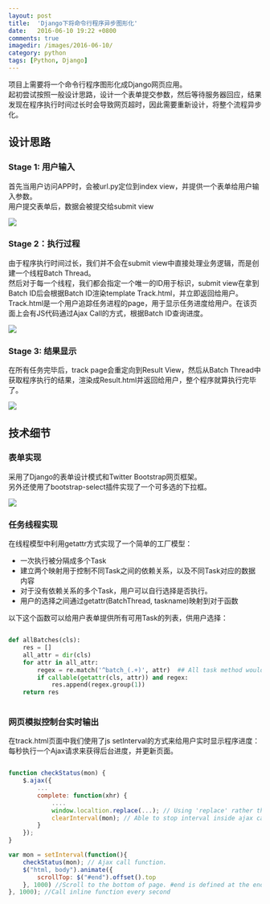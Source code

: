 ```yaml
---
layout: post
title:  'Django下将命令行程序异步图形化'
date:   2016-06-10 19:22 +0800
comments: true
imagedir: /images/2016-06-10/
category: python
tags: [Python, Django]
---
```


项目上需要将一个命令行程序图形化成Django网页应用。   
起初尝试按照一般设计思路，设计一个表单提交参数，然后等待服务器回应，结果发现在程序执行时间过长时会导致网页超时，因此需要重新设计，将整个流程异步化。   

## 设计思路

### Stage 1: 用户输入

首先当用户访问APP时，会被url.py定位到index view，并提供一个表单给用户输入参数。   
用户提交表单后，数据会被提交给submit view   

[![]({{site.baseurl}}{{page.imagedir}}stage_1.png)]({{site.baseurl}}{{page.imagedir}}stage_1.png)

### Stage 2：执行过程

由于程序执行时间过长，我们并不会在submit view中直接处理业务逻辑，而是创建一个线程Batch Thread。   
然后对于每一个线程，我们都会指定一个唯一的ID用于标识，submit view在拿到Batch ID后会根据Batch ID渲染template Track.html，并立即返回给用户。   
Track.html是一个用户追踪任务进程的page，用于显示任务进度给用户。在该页面上会有JS代码通过Ajax Call的方式，根据Batch ID查询进度。   

[![]({{site.baseurl}}{{page.imagedir}}stage_2.png)]({{site.baseurl}}{{page.imagedir}}stage_2.png)

### Stage 3: 结果显示

在所有任务完毕后，track page会重定向到Result View，然后从Batch Thread中获取程序执行的结果，渲染成Result.html并返回给用户，整个程序就算执行完毕了。   

[![]({{site.baseurl}}{{page.imagedir}}stage_3.png)]({{site.baseurl}}{{page.imagedir}}stage_3.png)

## 技术细节

### 表单实现

采用了Django的表单设计模式和Twitter Bootstrap网页框架。   
另外还使用了bootstrap-select插件实现了一个可多选的下拉框。

[![]({{site.baseurl}}{{page.imagedir}}form.png)]({{site.baseurl}}{{page.imagedir}}form.png)

### 任务线程实现

在线程模型中利用getattr方式实现了一个简单的工厂模型：   

- 一次执行被分隔成多个Task
- 建立两个映射用于控制不同Task之间的依赖关系，以及不同Task对应的数据内容
- 对于没有依赖关系的多个Task，用户可以自行选择是否执行。
- 用户的选择之间通过getattr(BatchThread, taskname)映射到对于函数

以下这个函数可以给用户表单提供所有可用Task的列表，供用户选择：   

```python

def allBatches(cls):
    res = []
    all_attr = dir(cls)
    for attr in all_attr:
        regex = re.match('^batch_(.+)', attr)  ## All task method would be named as batch_xxxx
        if callable(getattr(cls, attr)) and regex:
            res.append(regex.group(1))
    return res
    
```

### 网页模拟控制台实时输出

在track.html页面中我们使用了js setInterval的方式来给用户实时显示程序进度：每秒执行一个Ajax请求来获得后台进度，并更新页面。

```javascript

function checkStatus(mon) {
    $.ajax({
        ...
        complete: function(xhr) {
            ....
            window.localtion.replace(...); // Using 'replace' rather than 'href' to redirect page.
            clearInterval(mon); // Able to stop interval inside ajax call.
        }
    });
}

var mon = setInterval(function(){
    checkStatus(mon); // Ajax call function.
    $("html, body").animate({
        scrollTop: $("#end").offset().top
    }, 1000) //Scroll to the bottom of page. #end is defined at the end.
}, 1000); //Call inline function every second

```